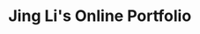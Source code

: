 <html lang="en">
 <head>
 <meta charset="UTF-8" />
 <meta name="viewport" content="width=device-width, initial-scale=1.0" />
<h1>Jing Li's Online Portfolio</h1>
 <link
href="https://cdn.jsdelivr.net/npm/bootstrap@5.3.2/dist/css/bootstrap.min.css"
 rel="stylesheet"
 integrity="sha384-
T3c6CoIi6uLrA9TneNEoa7RxnatzjcDSCmG1MXxSR1GAsXEV/Dwwykc2MPK8M2HN"
 crossorigin="anonymous"
 />
      <style>
        .intro-section {
            background-color: #f8f9fa;
            padding: 2rem;
            border-radius: 10px;
            box-shadow: 0 2px 10px rgba(0, 0, 0, 0.1);
            
        }
        .intro-section h2 {
            font-weight: bold;
            color: #343a40;
        }
        .intro-section p {
            font-size: 1.1rem;
            color: #6c757d;
            text-align: left;
            text-indent: 2em;
        }
        .center-img {
            display: block;
            margin-left: auto;
            margin-right: auto;
            border-radius: 20px;
        }
        .small-img {
            width: 24px;
            height: 24px;
        }
    </style>
 </head>
 <body>
  
 <!-- Navigation Bar starts here-->
<nav class="navbar navbar-expand-lg bg-body-tertiary">
  <div class="container-fluid">
    <a class="navbar-brand" href="#">Home</a>
    <button class="navbar-toggler" type="button" data-bs-toggle="collapse" data-bs-target="#navbarSupportedContent" aria-controls="navbarSupportedContent" aria-expanded="false" aria-label="Toggle navigation">
      <span class="navbar-toggler-icon"></span>
    </button>
    <div class="collapse navbar-collapse" id="navbarSupportedContent">
      <ul class="navbar-nav me-auto mb-2 mb-lg-0">
        <li class="nav-item">
          <a class="nav-link" aria-current="page" href="###">My Journey</a>
        </li>
        <li class="nav-item">
         <a class="nav-link" href="###">Interests</a>
        </li>
        <li class="nav-item">
         <a class="nav-link" href="###">Education</a>
        </li>
      </ul>
      <form class="d-flex" role="search">
        <input class="form-control me-2" type="search" placeholder="Search" aria-label="Search">
        <button class="btn btn-outline-success" type="submit">Search</button>
      </form>
    </div>
  </div>
</nav>
<!-- Navigation bar ends here --> 

<!-- About me section starts here -->
   <div class="container-fluid mt-5">
        <div class="row">
            <div class="col-md-6 offset-md-3">
                <div class="card">
                    
                    <img src="102-aOwjlDGgD3c.jpeg" class="card-img-top img-thumbnail img-fluid center-img" style="max-width: 25%;" alt="Profile Picture">   
                    <a href="https://www.linkedin.com/in/jingli528" target="_blank">
                    <img src="icon1.png" class="small-img" alt="LinkedIn icon">
                    </a>
                    <a href="mailto: jing.li5282013@gmail.com">
                    <img src="icon2.png" class="small-img" alt="Email icon">
                    </a>
                    <div class="card-body text-center">
                        <h2>About Me</h2>
                        <p>Welcome to my portfolio page. I'm Jing Li, a B2B enterprise product leader and strategist with 5 years with Amazon and 16+ years in supply chain/ logistics / eCommerce leadership. My work in Amazon included improving ML/AI platforms that power many tools with in the Amazon ecosystem, robotics and automation performance improvement, and indirect supply chain/ reverse logistics solutions to enable incremental revenue and save millions of dollars. I'm on a mission in 2025 to better understanding how to help businesses thrive in the competitive market place, especiall in the era of agentic AI, and digitization of industries. My focus area will be leveraging industry 4.0/ IIOT concepts and build my own MES, UNS, SCADA and Agentic orchestration prototypes, as well as completing my MIT / UC Berkeley programs to upskill in coding and ML/AI. Please feel free to check out my demos below and reach out to me if you have any questions.</p>

                    </div>
                </div>
            </div>
        </div>
    </div>
    <script src="https://cdn.jsdelivr.net/npm/bootstrap@5.3.2/dist/js/bootstrap.bundle.min.js" integrity="sha384-3/mK2kHQDsdaFqXVoMaLk5eE8/0eH5M1G1qXqE3Fop1ThN/KLQMyOGHvKPYuR5" crossorigin="anonymous"></script>

<!-- About me section ends here -->

<!-- Blog Posts Section Starts here, with added grid -->
    <section class="py-8">
        <div class="container mx-auto">
            <h2 class="text-4xl font-bold mb-4 text-center">Demos</h2>
            
            <!-- Project Cards starts here -->
            <div class="row">
                <div class="col-md-4 mb-4">
                    <div class="card">
                        <img src="coupon_barplot.png" class="card-img-top" alt="bar chart of coupon counts">
                        <div class="card-body">
                            <h5 class="card-title">Data-driven Insights on Coupon Acceptance</h5>
                            <p class="card-text">Python, Data Analytics, Matplotlib, Seaborn, Pandas, Numpy, Plotly</p>
                            <a href="https://github.com/jing-li528/couponDataAnalysis" class="btn btn-primary">Go to Repo</a>
                        </div>
                    </div>
                </div>
                <div class="col-md-4 mb-4">
                    <div class="card">
                        <img src="wip.png" class="card-img-top" alt="wip">
                        <div class="card-body">
                            <h5 class="card-title">Demo#2</h5>
                            <p class="card-text">Palceholder: demonstrated skills</p>
                            <a href="#" class="btn btn-primary">Go to Repo</a>
                        </div>
                    </div>
                </div>
                <div class="col-md-4 mb-4">
                    <div class="card">
                        <img src="wip.png" class="card-img-top" alt="wip">
                        <div class="card-body">
                            <h5 class="card-title">Demo#3</h5>
                            <p class="card-text">Palceholder: demonstrated skills</p>
                            <a href="#" class="btn btn-primary">Go to Repo</a>
                        </div>
                    </div>
                </div>
                <div class="col-md-4 mb-4">
                    <div class="card">
                        <img src="wip.png" class="card-img-top" alt="wip">
                        <div class="card-body">
                            <h5 class="card-title">Demo#4</h5>
                            <p class="card-text">Palceholder: demonstrated skills</p>
                            <a href="#" class="btn btn-primary">Go to Repo</a>
                        </div>
                    </div>
                </div>
                <div class="col-md-4 mb-4">
                    <div class="card">
                        <img src="wip.png" class="card-img-top" alt="wip">
                        <div class="card-body">
                            <h5 class="card-title">Demo#5</h5>
                            <p class="card-text">Palceholder: demonstrated skills</p>
                            <a href="#" class="btn btn-primary">Go to Repo</a>
                        </div>
                    </div>
                </div>
                <div class="col-md-4 mb-4">
                    <div class="card">
                        <img src="wip.png" class="card-img-top" alt="wip">
                        <div class="card-body">
                            <h5 class="card-title">Demo#6</h5>
                            <p class="card-text">Palceholder: demonstrated skills</p>
                            <a href="#" class="btn btn-primary">Go to Repo</a>
                        </div>
                    </div>
                </div>
            </div>
            <!-- Project Cards ends here -->
        </div>
    </section>
    <!-- Blog Posts Section ends here -->

    <script src="https://cdn.jsdelivr.net/npm/bootstrap@5.3.2/dist/js/bootstrap.bundle.min.js" integrity="sha384-3/mK2kHQDsdaFqXVoMaLk5eE8/0eH5M1G1q1jXqE3Fop1ThN/KLQMyOGHvKPYuR5" crossorigin="anonymous"></script>
</body>
</html>

